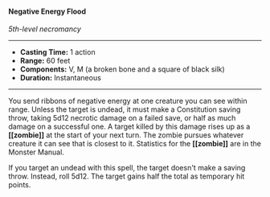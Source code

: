 #### Negative Energy Flood
*5th-level necromancy*
___
- **Casting Time:** 1 action
- **Range:** 60 feet
- **Components:** V, M (a broken bone and a square of black silk)
- **Duration:** Instantaneous
---
You send ribbons of negative energy at one creature you can see within range. Unless the target is undead, it must make a Constitution saving throw, taking 5d12 necrotic damage on a failed save, or half as much damage on a successful one. A target killed by this damage rises up as a **[[zombie]]** at the start of your next turn. The zombie pursues whatever creature it can see that is closest to it. Statistics for the **[[zombie]]** are in the Monster Manual.

If you target an undead with this spell, the target doesn't make a saving throw. Instead, roll 5d12. The target gains half the total as temporary hit points.